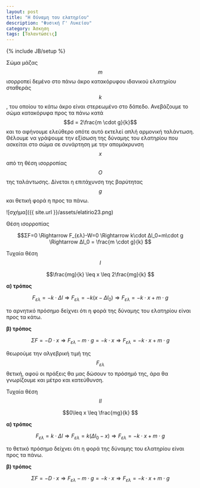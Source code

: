 ```yaml
---
layout: post
title: "Η δύναμη του ελατηρίου"
description: "Φυσική Γ' Λυκείου"
category: Άσκηση
tags: [Ταλαντώσεις]
---
```

{% include JB/setup %}

Σώμα μάζας $$m$$ ισορροπεί δεμένo στο πάνω άκρο κατακόρυφου ιδανικού ελατηρίου σταθεράς $$k$$,
του οποίου το κάτω άκρο είναι στερεωμένο στο δάπεδο. Ανεβάζουμε το σώμα κατακόρυφα προς τα 
πάνω κατά $$d = 2\frac{m \cdot g}{k}$$ και το αφήνουμε ελεύθερο οπότε αυτό εκτελεί απλή αρμονική ταλάντωση.
Θέλουμε να γράψουμε την εξίσωση της δύναμης του ελατηρίου που ασκείται στο σώμα σε συνάρτηση
με την απομάκρυνση $$x$$ από τη θέση ισορροπίας $$Ο$$ της ταλάντωσης. Δίνεται η επιτάχυνση της βαρύτητας $$g$$
και θετική φορά η προς τα πάνω.

![σχήμα]({{ site.url }}/assets/elatirio23.png) 


Θέση ισορροπίας

$$ΣF=0 \Rightarrow F_{ελ}-W=0 \Rightarrow k\cdot Δl_0=m\cdot g \Rightarrow Δl_0 = \frac{m \cdot g}{k} $$

Τυχαία θέση $$Ι$$

$$\frac{mg}{k} \leq x \leq 2\frac{mg}{k} $$

**α) τρόπος**

$$ F_{ελ} = -k \cdot Δl \Rightarrow F_{ελ} = -k(x-Δl_0) \Rightarrow F_{ελ} = -k \cdot x + m\cdot g$$

το αρνητικό πρόσημο δείχνει ότι η φορά της δύναμης του ελατηρίου είναι προς τα κάτω. 

**β) τρόπος**

$$ΣF = -D \cdot x \Rightarrow F_{ελ} - m\cdot g = - k\cdot x \Rightarrow F_{ελ} = -k \cdot x + m \cdot g$$

θεωρούμε την αλγεβρική τιμή της $$F_{ελ}$$ θετική, αφού οι πράξεις θα μας δώσουν το πρόσημό της, 
άρα θα γνωρίζουμε και μέτρο και κατεύθυνση.

Τυχαία θέση $$IΙ$$

$$0\leq x \leq \frac{mg}{k} $$

**α) τρόπος**

$$ F_{ελ} = k \cdot Δl \Rightarrow F_{ελ} = k(Δl_0-x) \Rightarrow F_{ελ} = -k \cdot x + m\cdot g$$

το θετικό πρόσημο δείχνει ότι η φορά της δύναμης του ελατηρίου είναι προς τα πάνω. 

**β) τρόπος**

$$ΣF = -D \cdot x \Rightarrow F_{ελ} - m\cdot g = - k\cdot x \Rightarrow F_{ελ} = -k \cdot x + m \cdot g$$
